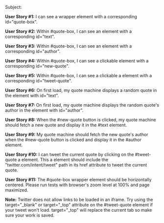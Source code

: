 Subject:

**User Story #1:** I can see a wrapper element with a corresponding id="quote-box".

**User Story #2:** Within #quote-box, I can see an element with a corresponding id="text".

**User Story #3:** Within #quote-box, I can see an element with a corresponding id="author".

**User Story #4:** Within #quote-box, I can see a clickable element with a corresponding id="new-quote".

**User Story #5:** Within #quote-box, I can see a clickable a element with a corresponding id="tweet-quote".

**User Story #6:** On first load, my quote machine displays a random quote in the element with id="text".

**User Story #7:** On first load, my quote machine displays the random quote's author in the element with id="author".

**User Story #8:** When the #new-quote button is clicked, my quote machine should fetch a new quote and display it in the #text element.

**User Story #9:** My quote machine should fetch the new quote's author when the #new-quote button is clicked and display it in the #author element.

**User Story #10:** I can tweet the current quote by clicking on the #tweet-quote a element. This a element should include the "twitter.com/intent/tweet" path in its href attribute to tweet the current quote.

**User Story #11:** The #quote-box wrapper element should be horizontally centered. Please run tests with browser's zoom level at 100% and page maximized.


**Note:** Twitter does not allow links to be loaded in an iframe. 
Try using the target="_blank" or target="_top" attribute on the #tweet-quote element if your tweet won't load. target="_top" will replace the current tab so make sure your work is saved.







